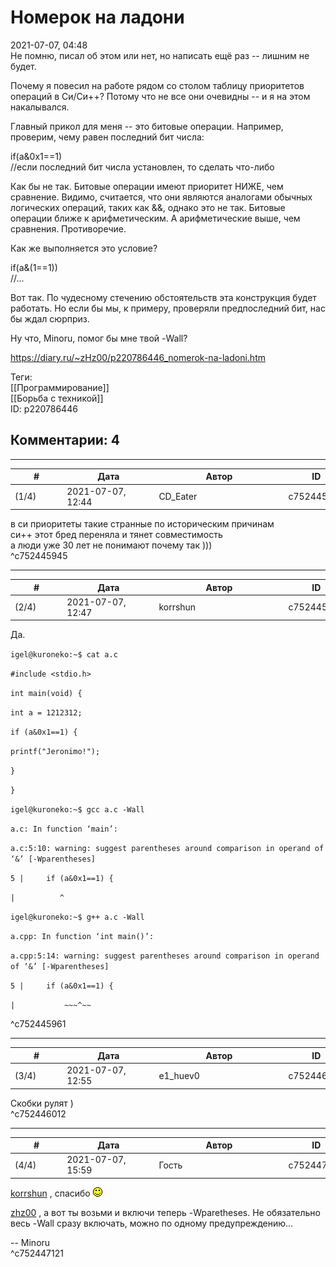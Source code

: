 Номерок на ладони
=================

  
2021-07-07, 04:48  
 Не помню, писал об этом или нет, но написать ещё раз -- лишним не будет.   
   
 Почему я повесил на работе рядом со столом таблицу приоритетов операций в Си/Си++? Потому что не все они очевидны -- и я на этом накалывался.   
   
 Главный прикол для меня -- это битовые операции. Например, проверим, чему равен последний бит числа:   
   
 if(a&0x1==1)   
 //если последний бит числа установлен, то сделать что-либо   
   
 Как бы не так. Битовые операции имеют приоритет НИЖЕ, чем сравнение. Видимо, считается, что они являются аналогами обычных логических операций, таких как &&, однако это не так. Битовые операции ближе к арифметическим. А арифметические выше, чем сравнения. Противоречие.   
   
 Как же выполняется это условие?   
   
 if(a&(1==1))   
 //...   
   
 Вот так. По чудесному стечению обстоятельств эта конструкция будет работать. Но если бы мы, к примеру, проверяли предпоследний бит, нас бы ждал сюрприз.   
   
 Ну что, Minoru, помог бы мне твой -Wall?   
  
<https://diary.ru/~zHz00/p220786446_nomerok-na-ladoni.htm>  
  
Теги:  
[[Программирование]]  
[[Борьба с техникой]]  
ID: p220786446  


Комментарии: 4
--------------

  


---



|         #         |              Дата              |                     Автор                     |           ID           |
| --- | --- | --- | --- |
| (1/4) | 2021-07-07, 12:44 | CD\_Eater | c752445945 |

  
 в си приоритеты такие странные по историческим причинам   
 си++ этот бред переняла и тянет совместимость   
 а люди уже 30 лет не понимают почему так )))   
 ^c752445945

---



|         #         |              Дата              |                     Автор                     |           ID           |
| --- | --- | --- | --- |
| (2/4) | 2021-07-07, 12:47 | korrshun | c752445961 |

  
 Да.   
   
   `igel@kuroneko:~$ cat a.c`   
   
  `#include <stdio.h>`   
 

   
   `int main(void) {`   
   
  `int a = 1212312;`   
   
  `if (a&0x1==1) {`   
   
  `printf("Jeronimo!");`   
   
  `}`   
 

   
   `}`   
 

   
  `igel@kuroneko:~$ gcc a.c -Wall`   
   
  `a.c: In function ‘main’:`   
   
  `a.c:5:10: warning: suggest parentheses around comparison in operand of ‘&’ [-Wparentheses]`   
   
  `5 |     if (a&0x1==1) {`   
   
  `|          ^`   
   
   
  `igel@kuroneko:~$ g++ a.c -Wall`   
   
  `a.cpp: In function ‘int main()’:`   
   
  `a.cpp:5:14: warning: suggest parentheses around comparison in operand of ‘&’ [-Wparentheses]`   
   
  `5 |     if (a&0x1==1) {`   
   
  `|           ~~~^~~`   
   
 ^c752445961

---



|         #         |              Дата              |                     Автор                     |           ID           |
| --- | --- | --- | --- |
| (3/4) | 2021-07-07, 12:55 | e1\_huev0 | c752446012 |

  
 Скобки рулят )   
 ^c752446012

---



|         #         |              Дата              |                     Автор                     |           ID           |
| --- | --- | --- | --- |
| (4/4) | 2021-07-07, 15:59 | Гость | c752447121 |

  
  [korrshun](https://Igel-kun.diary.ru "kimi wo shiranai monogatari")  , спасибо ![:)](pics/3.gif)   
   
  [zhz00](https://zHz00.diary.ru "Untitled")  , а вот ты возьми и включи теперь -Wparetheses. Не обязательно весь -Wall сразу включать, можно по одному предупреждению…   
   
 -- Minoru   
 ^c752447121